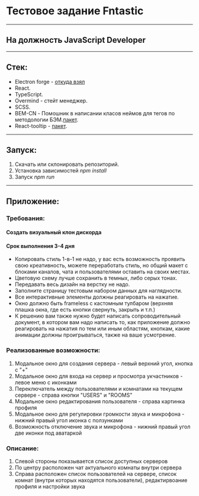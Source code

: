 # Тестовое задание Fntastic

---

## На должность JavaScript Developer

---

## Стек:

- Electron forge - [откуда взял](https://www.electronforge.io/guides/framework-integration/react-with-typescript)
- React.
- TypeScript.
- Overmind - стейт менеджер.
- SCSS.
- BEM-CN - Помошник в написании класов неймов для тегов по методологии БЭМ.[пакет](https://www.npmjs.com/package/bem-cn).
- React-tooltip - [пакет](https://www.npmjs.com/package/react-tooltip).

---

## Запуск:

1. Скачать или склонировать репозиторий.
2. Установка зависимостей _npm install_
3. Запуск _npm run_

---

## Приложение:

### Требования:

#### Создать визуальный клон дискорда

#### Срок выполнения 3-4 дня

- Копировать стиль 1-в-1 не надо, у вас есть возможность проявить свою креативность, можете переработать стиль, но общий макет с блоками каналов, чата и пользователями оставить на своих местах.
- Цветовую схему лучше сохранить в темных, либо серых тонах.
- Передавать весь дизайн на верстку не надо.
- Заполните страницу тестовым набором данных для наглядности.
- Все интерактивные элементы должны реагировать на нажатие.
- Окно должно быть frameless с кастомным тулбаром (верхняя плашка окна, где есть кнопки свернуть, закрыть и т.п.)
- К решению вам также нужно будет написать сопроводительный документ, в котором вам надо написать то, как приложение должно реагировать на нажатия по тем или иным областям, кнопкам, какие анимации должны проигрываться, также на ваше усмотрение.

### Реализованные возможности:

1. Модальное окно для создания сервера - левый верхний угол, кнопка с "+"
2. Модальное окно для входа на сервер и просмотра укчастников - левое меню с иконками
3. Переключатель между пользователями и комнатами на текущем сервере - справа кнопки "USERS" и "ROOMS"
4. Модальное окно редактирования пользователя - справа картинка профиля
5. Модальное окно для регулировки громкости звука и микрофона - нижний правый угол иконка с ползунками
6. Возможность отключение звука и микрофона - нижний правый угол две иконки под аватаркой

### Описание:

1. Слевой стороны показывается список доступных серверов
2. По центру расположен чат актуального комнаты внутри сервера
3. Справа расположен список пользователей на сервере, список комнат (внутри которых находятся пользователи), редактирвоание профиля и настройки звука
